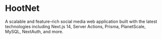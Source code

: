 # HootNet
A scalable and feature-rich social media web application built with the latest technologies including Next.js 14, Server Actions, Prisma, PlanetScale, MySQL, NextAuth, and more.
